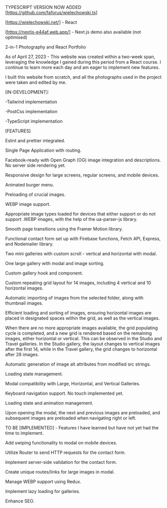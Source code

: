 TYPESCRIPT VERSION NOW ADDED
[https://github.com/faforus/wielechowski.ts]


[https://wielechowski.net/] - React


[https://nextjs-e44af.web.app/] - Next.js demo also available (not optimised)

2-in-1 Photography and React Portfolio

As of April 27, 2023 - This website was created within a two-week span, leveraging the knowledge I gained during this period from a React course. I continue to learn more each day and am eager to implement new features.

I built this website from scratch, and all the photographs used in the project were taken and edited by me.

[IN-DEVELOPMENT]:

-Tailwind implementation

-PostCss implementation

-TypeScript implementation


[FEATURES]

Eslint and prettier integrated.

Single Page Application with routing.

Facebook-ready with Open Graph (OG) image integration and descriptions. No server side rendering yet.

Responsive design for large screens, regular screens, and mobile devices.

Animated burger menu.

Preloading of crucial images.

WEBP image support.

Appropriate image types loaded for devices that either support or do not support .WEBP images, with the help of the ua-parser-js library.

Smooth page transitions using the Framer Motion library.

Functional contact form set up with Firebase functions, Fetch API, Express, and Nodemailer library.

Two mini galleries with custom scroll - vertical and horizontal with modal.

One large gallery with modal and image sorting.

Custom gallery hook and component.

Custom repeating grid layout for 14 images, including 4 vertical and 10 horizontal images.

Automatic importing of images from the selected folder, along with thumbnail images.

Efficient loading and sorting of images, ensuring horizontal images are placed in designated spaces within the grid, as well as the vertical images.

When there are no more appropriate images available, the grid populating cycle is completed, and a new grid is rendered based on the remaining images, either horizontal or vertical. This can be observed in the Studio and Travel galleries. In the Studio gallery, the layout changes to vertical images after the first 14, while in the Travel gallery, the grid changes to horizontal after 28 images.

Automatic generation of image alt attributes from modified src strings.

Loading state management.

Modal compatibility with Large, Horizontal, and Vertical Galleries.

Keyboard navigation support. No touch implemented yet.

Loading state and animation management.

Upon opening the modal, the next and previous images are preloaded, and subsequent images are preloaded when navigating right or left.

TO BE [IMPLEMENTED] - Features I have learned but have not yet had the time to implement.

Add swiping functionality to modal on mobile devices.

Utilize Router to send HTTP requests for the contact form.

Implement server-side validation for the contact form.

Create unique routes/links for large images in modal.

Manage WEBP support using Redux.

Implement lazy loading for galleries.

Enhance SEO.
